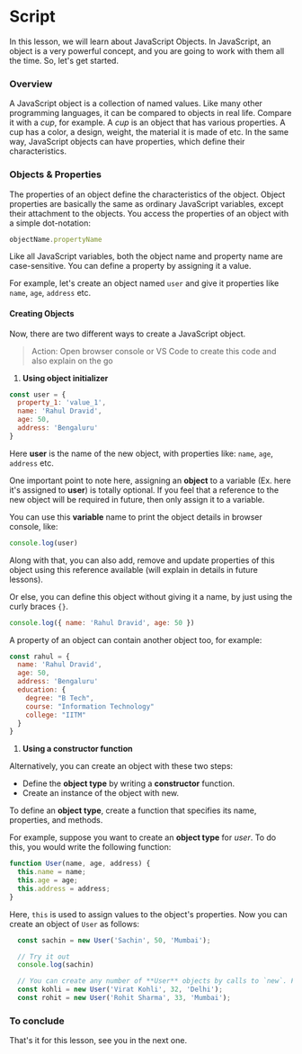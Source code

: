 # Script

In this lesson, we will learn about JavaScript Objects. 
In JavaScript, an object is a very powerful concept, and you are going to work with them all the time. So, let's get started.

### Overview 
A JavaScript object is a collection of named values. Like many other programming languages, it can be compared to objects in real life. Compare it with a *cup*, for example. A *cup* is an object that has various properties. A cup has a color, a design, weight, the material it is made of etc. In the same way, JavaScript objects can have properties, which define their characteristics.

### Objects & Properties
The properties of an object define the characteristics of the object. Object properties are basically the same as ordinary JavaScript variables, except their attachment to the objects. You access the properties of an object with a simple dot-notation:

```js
objectName.propertyName
```

Like all JavaScript variables, both the object name and property name are case-sensitive. You can define a property by assigning it a value. 

For example, let's create an object named `user` and give it properties like `name`, `age`, `address` etc.

#### Creating Objects
Now, there are two different ways to create a JavaScript object.

> Action: Open browser console or VS Code to create this code and also explain on the go

1. **Using object initializer**
```js
const user = {
  property_1: 'value_1',
  name: 'Rahul Dravid',
  age: 50,
  address: 'Bengaluru'
}
```
Here **user** is the name of the new object, with properties like: `name`, `age`, `address` etc.

One important point to note here, assigning an **object** to a variable (Ex. here it's assigned to **user**) is totally optional. If you feel that a reference to the new object will be required in future, then only assign it to a variable. 

You can use this **variable** name to print the object details in browser console, like:
```js
console.log(user)
```
Along with that, you can also add, remove and update properties of this object using this reference available (will explain in details in future lessons). 

Or else, you can define this object without giving it a name, by just using the curly braces `{}`.

```js
console.log({ name: 'Rahul Dravid', age: 50 })
```

A property of an object can contain another object too, for example:
```js
const rahul = {
  name: 'Rahul Dravid',
  age: 50,
  address: 'Bengaluru'
  education: {
    degree: "B Tech",
    course: "Information Technology"
    college: "IITM"
  }
}
```

1. **Using a constructor function**

Alternatively, you can create an object with these two steps:

  - Define the **object type** by writing a **constructor** function.
  - Create an instance of the object with new.

To define an **object type**, create a function that specifies its name, properties, and methods. 

For example, suppose you want to create an **object type** for *user*. To do this, you would write the following function:

```js
function User(name, age, address) {
  this.name = name;
  this.age = age;
  this.address = address;
}
```
Here, `this` is used to assign values to the object's properties. Now you can create an object of `User` as follows:
```js
  const sachin = new User('Sachin', 50, 'Mumbai');

  // Try it out
  console.log(sachin)

  // You can create any number of **User** objects by calls to `new`. For example,
  const kohli = new User('Virat Kohli', 32, 'Delhi');
  const rohit = new User('Rohit Sharma', 33, 'Mumbai');
```

### To conclude
That's it for this lesson, see you in the next one.
